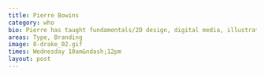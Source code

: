 ```yaml
---
title: Pierre Bowins
category: who
bio: Pierre has taught fundamentals/2D design, digital media, illustration, and multiple levels of graphic design and is currently teaching advanced typography and corporate design branding. He believes the computer is just one of the many tools to consider within a design solution.
areas: Type, Branding
image: 8-drake_02.gif
times: Wednesday 10am&ndash;12pm
layout: post
---
```

